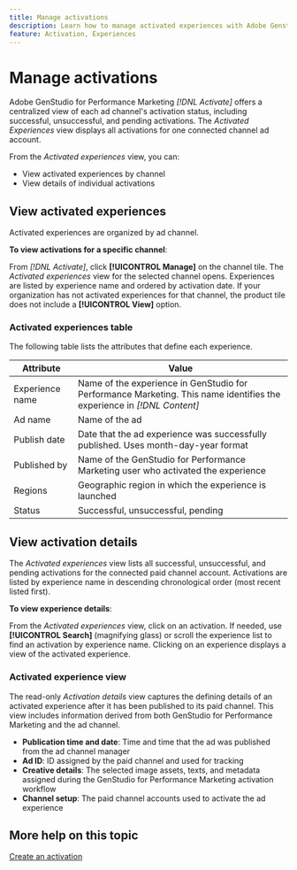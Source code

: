 ```yaml
---
title: Manage activations
description: Learn how to manage activated experiences with Adobe Genstudio for Performance Marketing.
feature: Activation, Experiences
---
```

# Manage activations

Adobe GenStudio for Performance Marketing _[!DNL Activate]_  offers a centralized view of each ad channel's activation status, including successful, unsuccessful, and pending activations. The _Activated Experiences_ view displays all activations for one connected channel ad account.

From the _Activated experiences_ view, you can:

* View activated experiences by channel
* View details of individual activations

## View activated experiences

Activated experiences are organized by ad channel.

**To view activations for a specific channel**:

From _[!DNL Activate]_, click **[!UICONTROL Manage]** on the channel tile. The _Activated experiences_ view for the selected channel opens. Experiences are listed by experience name and ordered by activation date. If your organization has not activated experiences for that channel, the product tile does not include a **[!UICONTROL View]** option.

### Activated experiences table

The following table lists the attributes that define each experience.

| Attribute        | Value                                                                                       |
|------------------|---------------------------------------------------------------------------------------------|
| Experience name  | Name of the experience in GenStudio for Performance Marketing. This name identifies the experience in _[!DNL Content]_ |
| Ad name          | Name of the ad                                                                                        |
| Publish date     | Date that the ad experience was successfully published. Uses month-day-year format         |
| Published by     | Name of the GenStudio for Performance Marketing user who activated the experience          |
| Regions          | Geographic region in which the experience is launched     |
| Status           | Successful, unsuccessful, pending     |

## View activation details

The _Activated experiences_ view lists all successful, unsuccessful, and pending activations for the connected paid channel account. Activations are listed by experience name in descending chronological order (most recent listed first).

**To view experience details**:

From the _Activated experiences_ view, click on an activation. If needed, use **[!UICONTROL Search]** (magnifying glass) or scroll the experience list to find an activation by experience name. Clicking on an experience displays a view of the activated experience.

### Activated experience view

The read-only _Activation details_ view captures the defining details of an activated experience after it has been published to its paid channel. This view includes information derived from both GenStudio for Performance Marketing and the ad channel.

* **Publication time and date**: Time and time that the ad was published from the ad channel manager
* **Ad ID**: ID assigned by the paid channel and used for tracking
* **Creative details**: The selected image assets, texts, and metadata assigned during the GenStudio for Performance Marketing activation workflow
* **Channel setup**: The paid channel accounts used to activate the ad experience

## More help on this topic

[Create an activation](create-activations.md)
